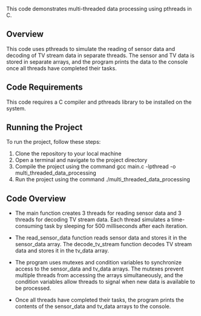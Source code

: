 This code demonstrates multi-threaded data processing using pthreads in C.

## Overview
This code uses pthreads to simulate the reading of sensor data and decoding of TV stream data in separate threads. The sensor and TV data is stored in separate arrays, and the program prints the data to the console once all threads have completed their tasks.

## Code Requirements
This code requires a C compiler and pthreads library to be installed on the system.

## Running the Project
To run the project, follow these steps:

1. Clone the repository to your local machine
2. Open a terminal and navigate to the project directory
3. Compile the project using the command gcc main.c -lpthread -o multi_threaded_data_processing
3. Run the project using the command ./multi_threaded_data_processing
## Code Overview
- The main function creates 3 threads for reading sensor data and 3 threads for decoding TV stream data. Each thread simulates a time-consuming task by sleeping for 500 milliseconds after each iteration.

- The read_sensor_data function reads sensor data and stores it in the sensor_data array. The decode_tv_stream function decodes TV stream data and stores it in the tv_data array.

- The program uses mutexes and condition variables to synchronize access to the sensor_data and tv_data arrays. The mutexes prevent multiple threads from accessing the arrays simultaneously, and the condition variables allow threads to signal when new data is available to be processed.

- Once all threads have completed their tasks, the program prints the contents of the sensor_data and tv_data arrays to the console.
